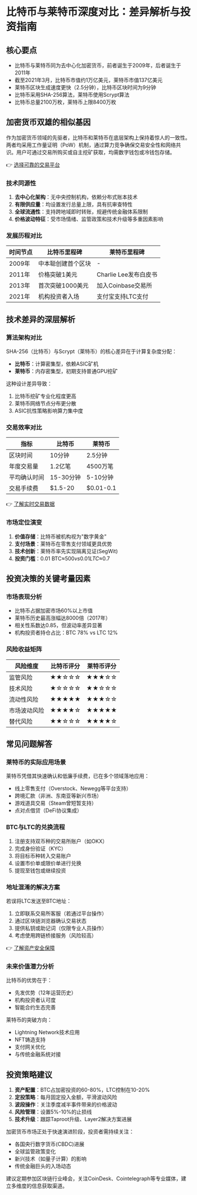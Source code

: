 # 比特币与莱特币深度对比：差异解析与投资指南

## 核心要点
- 比特币与莱特币同为去中心化加密货币，前者诞生于2009年，后者诞生于2011年
- 截至2021年3月，比特币市值约1万亿美元，莱特币市值137亿美元
- 莱特币区块生成速度更快（2.5分钟），比特币区块时间为9分钟
- 比特币采用SHA-256算法，莱特币使用Scrypt算法
- 比特币总量2100万枚，莱特币上限8400万枚

## 加密货币双雄的相似基因

作为加密货币领域的先驱者，比特币和莱特币在底层架构上保持着惊人的一致性。两者均采用工作量证明（PoW）机制，通过算力竞争确保交易安全性和网络共识。用户可通过交易所购买或自主挖矿获取，均需数字钱包或冷钱包存储。

👉 [选择可靠的交易平台](https://bit.ly/okx_welcome)

### 技术同源性
1. **去中心化架构**：无中央控制机构，依赖分布式账本技术
2. **有限供应量**：均设置发行总量上限，具有抗审查特性
3. **全球流通性**：支持跨地域即时转账，规避传统金融体系限制
4. **价格波动特征**：受市场情绪、监管政策和技术升级等多重因素影响

### 发展历程对比
| 时间节点 | 比特币里程碑 | 莱特币里程碑 |
|---------|-------------|-------------|
| 2009年 | 中本聪创建首个区块 | - |
| 2011年 | 价格突破1美元 | Charlie Lee发布白皮书 |
| 2013年 | 首次突破1000美元 | 加入Coinbase交易所 |
| 2021年 | 机构投资者入场 | 支付宝支持LTC支付 |

## 技术差异的深层解析

### 算法架构对比
SHA-256（比特币）与Scrypt（莱特币）的核心差异在于计算复杂度分配：
- **比特币**：计算密集型，依赖ASIC矿机
- **莱特币**：内存密集型，初期支持普通GPU挖矿

这种设计差异导致：
1. 比特币挖矿专业化程度更高
2. 莱特币网络节点分布更分散
3. ASIC抗性策略影响算力集中度

### 交易效率对比
| 指标         | 比特币       | 莱特币       |
|--------------|-------------|-------------|
| 区块时间     | 10分钟      | 2.5分钟     |
| 年度交易量   | 1.2亿笔     | 4500万笔    |
| 平均确认时间 | 15-30分钟   | 5-10分钟    |
| 交易手续费   | $1.5-20     | $0.01-0.1   |

👉 [了解实时交易数据](https://bit.ly/okx_welcome)

### 市场定位演变
1. **价值存储**：比特币被机构视为"数字黄金"
2. **支付场景**：莱特币在零售支付领域更具优势
3. **技术创新**：莱特币率先实现隔离见证(SegWit)
4. **投资门槛**：0.01 BTC≈$500 vs 0.01 LTC≈$0.7

## 投资决策的关键考量因素

### 市场表现分析
- 比特币占据加密市场60%以上市值
- 莱特币历史最高涨幅达8000倍（2017年）
- 相关性系数达0.85，但波动率差异显著
- 机构投资者持仓占比：BTC 78% vs LTC 12%

### 风险收益矩阵
| 风险维度       | 比特币评分 | 莱特币评分 |
|----------------|-----------|-----------|
| 监管风险       | ★★☆☆☆     | ★★★☆☆     |
| 技术风险       | ★☆☆☆☆     | ★★☆☆☆     |
| 流动性风险     | ★★★★★     | ★★★☆☆     |
| 市场波动风险   | ★★★★☆     | ★★★★★     |
| 替代风险       | ★★☆☆☆     | ★★★★☆     |

## 常见问题解答

### 莱特币的实际应用场景
莱特币凭借其快速确认和低廉手续费，已在多个领域落地应用：
- 线上零售支付（Overstock、Newegg等平台支持）
- 跨境汇款（非洲、东南亚等新兴市场）
- 游戏道具交易（Steam曾短暂支持）
- 点对点借贷（DeFi协议集成）

### BTC与LTC的兑换流程
1. 注册支持双币种的交易所账户（如OKX）
2. 完成身份验证（KYC）
3. 将目标币种转入交易账户
4. 设置市价单或限价单进行兑换
5. 提现至钱包或继续投资

### 地址混淆的解决方案
若误将LTC发送至BTC地址：
1. 立即联系交易所客服（若通过平台操作）
2. 通过区块链浏览器确认交易状态
3. 提供私钥或助记词（仅限专业人员操作）
4. 考虑使用跨链桥接服务（风险较高）

👉 [了解资产安全保障](https://bit.ly/okx_welcome)

### 未来价值潜力分析
比特币的优势在于：
- 先发优势（12年运营历史）
- 机构投资者认可度
- 智能合约生态完善

莱特币的突破方向：
- Lightning Network技术应用
- NFT铸造支持
- 支付网关优化
- 与传统金融系统对接

## 投资策略建议

1. **资产配置**：BTC占加密投资的60-80%，LTC控制在10-20%
2. **定投策略**：每月固定投入金额，平滑波动风险
3. **波段操作**：关注季度减半事件带来的价格波动
4. **风险管理**：设置5%-10%的止损线
5. **技术升级**：跟踪Taproot升级、Layer2解决方案进展

加密货币市场正处于快速演进阶段，投资者需持续关注：
- 各国央行数字货币(CBDC)进展
- 全球监管政策变化
- 新兴技术（如量子计算）的影响
- 传统金融巨头的入场动态

建议定期参加区块链行业峰会，关注CoinDesk、Cointelegraph等专业媒体，建立多维度的信息获取渠道。
